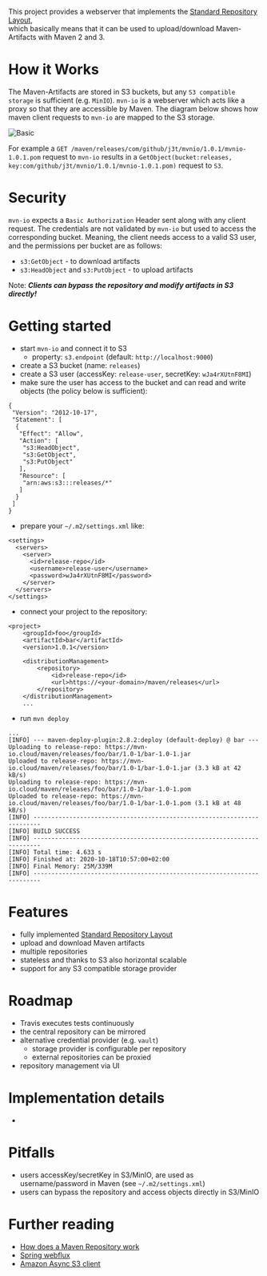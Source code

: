 This project provides a webserver that implements the [Standard Repository Layout](https://cwiki.apache.org/confluence/display/MAVENOLD/Repository+Layout+-+Final),  
which basically means that it can be used to upload/download Maven-Artifacts with Maven 2 and 3.

# How it Works
The Maven-Artifacts are stored in S3 buckets, but any `S3 compatible storage` is sufficient (e.g. `MinIO`). `mvn-io` is 
a webserver which acts like a proxy so that they are accessible by Maven. The diagram below shows how maven client 
requests to `mvn-io` are mapped to the S3 storage.

![Basic](https://plantuml.j3t.urown.cloud/png/ootBKz2rKr3ABSlJpSnNKh1IS7SDKSWlKWW83Od9qyzDB4lDqwykIYt8ByuioI-ghDMlJYmgoKnBJ2wfvOBh0faGRAplcvddwGys8xN4FoahDRa4R58fb1EJbrIQd9rQOejidev2TcgbBRAX28EG78PY5v090000)

For example a `GET /maven/releases/com/github/j3t/mvnio/1.0.1/mvnio-1.0.1.pom` request to `mvn-io` results in a 
`GetObject(bucket:releases, key:com/github/j3t/mvnio/1.0.1/mvnio-1.0.1.pom)` request to `S3`.

# Security
`mvn-io` expects a `Basic Authorization` Header sent along with any client request. The credentials are not validated 
by `mvn-io` but used to access the corresponding bucket. Meaning, the client needs access to a valid S3 user, and the 
permissions per bucket are as follows:

* `s3:GetObject` - to download artifacts
* `s3:HeadObject` and `s3:PutObject` - to upload artifacts

Note: ***Clients can bypass the repository and modify artifacts in S3 directly!***

# Getting started
* start `mvn-io` and connect it to S3
    * property: `s3.endpoint` (default: `http://localhost:9000`)
* create a S3 bucket (name: `releases`)
* create a S3 user (accessKey: `release-user`, secretKey: `wJa4rXUtnF8MI`)
* make sure the user has access to the bucket and can read and write objects (the policy below is sufficient):
```
{
 "Version": "2012-10-17",
 "Statement": [
  {
   "Effect": "Allow",
   "Action": [
    "s3:HeadObject",
    "s3:GetObject",
    "s3:PutObject"
   ],
   "Resource": [
    "arn:aws:s3:::releases/*"
   ]
  }
 ]
}
```
* prepare your `~/.m2/settings.xml` like:
```
<settings>
  <servers>
    <server>
      <id>release-repo</id>
      <username>release-user</username>
      <password>wJa4rXUtnF8MI</password>
    </server>
  </servers>
</settings>
```
* connect your project to the repository:
```
<project>
    <groupId>foo</groupId>
    <artifactId>bar</artifactId>
    <version>1.0.1</version>

    <distributionManagement>
        <repository>
            <id>release-repo</id>
            <url>https://<your-domain>/maven/releases</url>
        </repository>
    </distributionManagement>
    ...
```
* run `mvn deploy`
```
...
[INFO] --- maven-deploy-plugin:2.8.2:deploy (default-deploy) @ bar ---
Uploading to release-repo: https://mvn-io.cloud/maven/releases/foo/bar/1.0-1/bar-1.0-1.jar
Uploaded to release-repo: https://mvn-io.cloud/maven/releases/foo/bar/1.0-1/bar-1.0-1.jar (3.3 kB at 42 kB/s)
Uploading to release-repo: https://mvn-io.cloud/maven/releases/foo/bar/1.0-1/bar-1.0-1.pom
Uploaded to release-repo: https://mvn-io.cloud/maven/releases/foo/bar/1.0-1/bar-1.0-1.pom (3.1 kB at 48 kB/s)
[INFO] ------------------------------------------------------------------------
[INFO] BUILD SUCCESS
[INFO] ------------------------------------------------------------------------
[INFO] Total time: 4.633 s
[INFO] Finished at: 2020-10-18T10:57:00+02:00
[INFO] Final Memory: 25M/339M
[INFO] ------------------------------------------------------------------------
```

# Features
* fully implemented [Standard Repository Layout](https://cwiki.apache.org/confluence/display/MAVENOLD/Repository+Layout+-+Final)
* upload and download Maven artifacts
* multiple repositories
* stateless and thanks to S3 also horizontal scalable
* support for any S3 compatible storage provider 

# Roadmap
* Travis executes tests continuously 
* the central repository can be mirrored
* alternative credential provider (e.g. `vault`)
    * storage provider is configurable per repository
    * external repositories can be proxied
* repository management via UI

# Implementation details
* 

# Pitfalls
* users accessKey/secretKey in S3/MinIO, are used as username/password in Maven (see `~/.m2/settings.xml`)
* users can bypass the repository and access objects directly in S3/MinIO

# Further reading
* [How does a Maven Repository work](https://blog.packagecloud.io/eng/2017/03/09/how-does-a-maven-repository-work/)
* [Spring webflux](https://docs.spring.io/spring-framework/docs/current/spring-framework-reference/web-reactive.html#webflux)
* [Amazon Async S3 client](https://docs.aws.amazon.com/sdk-for-java/v2/developer-guide/basics-async.html)